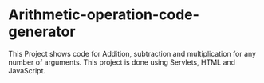# Arithmetic-operation-code-generator

This Project shows code for Addition, subtraction and multiplication for any number of arguments. This project is done using Servlets, HTML and JavaScript.
